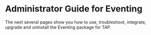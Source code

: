 # Administrator Guide for Eventing

The next several pages show you how to use, troubleshoot, integrate, upgrade and uninstall the Eventing package for TAP.